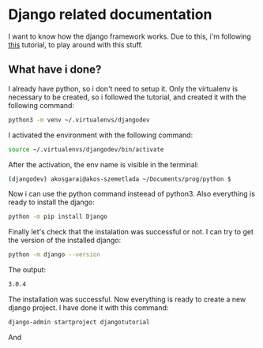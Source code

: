 # Django related documentation

I want to know how the django framework works. Due to this, i'm following [this](https://docs.djangoproject.com/en/3.0/) tutorial, to play around with this stuff.

## What have i done?

I already have python, so i don't need to setup it. Only the virtualenv is necessary to be created, so i followed the tutorial, and created it with the following command:

```bash
python3 -m venv ~/.virtualenvs/djangodev
```

I activated the environment with the following command:

```bash
source ~/.virtualenvs/djangodev/bin/activate
```

After the activation, the env name is visible in the terminal:

```bash
(djangodev) akosgarai@akos-szemetlada ~/Documents/prog/python $
```

Now i can use the python command insteead of python3. Also everything is ready to install the django:

```bash
python -m pip install Django
```

Finally let's check that the instalation was successful or not. I can try to get the version of the installed django:

```bash
python -m django --version
```

The output:

```bash
3.0.4
```

The installation was successful. Now everything is ready to create a new django project. I have done it with this command:

```bash
django-admin startproject djangotutorial
```

And 
